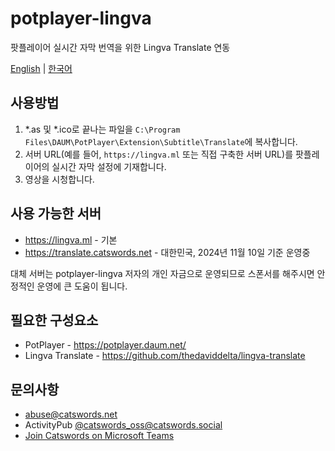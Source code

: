 # potplayer-lingva
팟플레이어 실시간 자막 번역을 위한 Lingva Translate 연동

[English](README.md) | [한국어](README_KO.md)

## 사용방법
1. *.as 및 *.ico로 끝나는 파일을 `C:\Program Files\DAUM\PotPlayer\Extension\Subtitle\Translate`에 복사합니다.
2. 서버 URL(예를 들어, `https://lingva.ml` 또는 직접 구축한 서버 URL)를 팟플레이어의 실시간 자막 설정에 기재합니다.
3. 영상을 시청합니다.

## 사용 가능한 서버
- https://lingva.ml - 기본
- https://translate.catswords.net - 대한민국, 2024년 11월 10일 기준 운영중

대체 서버는 potplayer-lingva 저자의 개인 자금으로 운영되므로 스폰서를 해주시면 안정적인 운영에 큰 도움이 됩니다.

## 필요한 구성요소
- PotPlayer - https://potplayer.daum.net/
- Lingva Translate - https://github.com/thedaviddelta/lingva-translate

## 문의사항
- abuse@catswords.net
- ActivityPub [@catswords_oss@catswords.social](https://catswords.social/@catswords_oss)
- [Join Catswords on Microsoft Teams](https://teams.live.com/l/community/FEACHncAhq8ldnojAI)